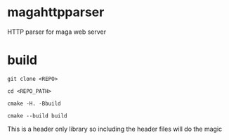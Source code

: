 # magahttpparser
HTTP parser for maga web server
# build
```git clone <REPO>```

```cd <REPO_PATH>```

```cmake -H. -Bbuild```

```cmake --build build```

This is a header only library so including the header files will do the magic
